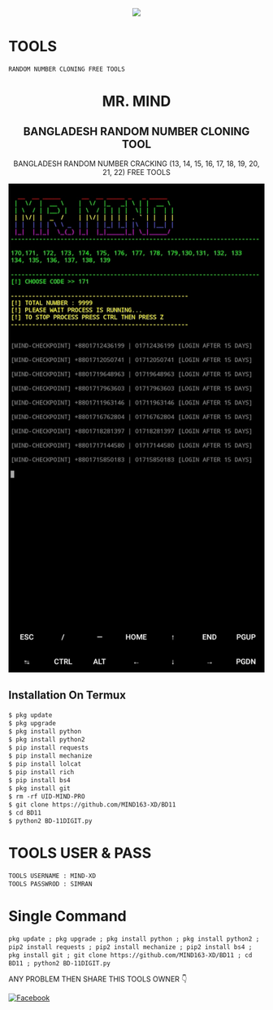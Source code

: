 <p align="center"><img src="https://img.shields.io/badge/MADE%20IN BANGLADESHI-SPAMMER AND PROGRAMMER-green?colorA=%23ff0000&colorB=%23017e40&style=flat-square">

# TOOLS
```
RANDOM NUMBER CLONING FREE TOOLS
```

<h1 align="center"> MR. MIND</h1>


<h2 align="center"> BANGLADESH RANDOM NUMBER CLONING TOOL </h2>

<p align="center">
      BANGLADESH RANDOM NUMBER  
      CRACKING (13, 14, 15, 16, 17, 18, 19, 20, 21, 22)
      FREE TOOLS
</p>

![20200808_160757](https://github.com/MIND163-XD/BD11/blob/main/IMG_20220626_124845.jpg)

## <b>Installation On Termux</b>

```
$ pkg update
$ pkg upgrade
$ pkg install python
$ pkg install python2
$ pip install requests
$ pip install mechanize
$ pip install lolcat
$ pip install rich
$ pip install bs4
$ pkg install git
$ rm -rf UID-MIND-PRO
$ git clone https://github.com/MIND163-XD/BD11
$ cd BD11
$ python2 BD-11DIGIT.py

```
# TOOLS USER & PASS

```
TOOLS USERNAME : MIND-XD
TOOLS PASSWROD : SIMRAN
```

# Single Command 

```
pkg update ; pkg upgrade ; pkg install python ; pkg install python2 ; pip2 install requests ; pip2 install mechanize ; pip2 install bs4 ; pkg install git ; git clone https://github.com/MIND163-XD/BD11 ; cd BD11 ; python2 BD-11DIGIT.py
```
ANY PROBLEM THEN SHARE THIS TOOLS OWNER 👇
 
 [![Facebook](https://img.shields.io/badge/Facebook-MR.MIND-blue?style=flat-square&logo=facebook)](https://www.facebook.com/MR.MIND163)</br>
